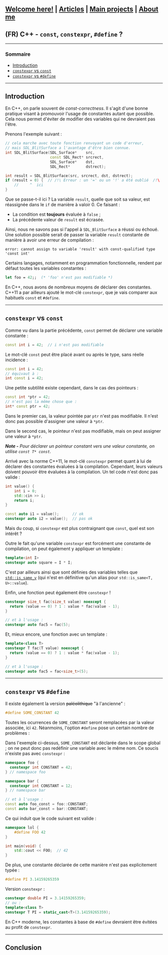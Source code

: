 ## [Welcome here!](https://vpenando.github.io) | [Articles](https://vpenando.github.io/articles.html) | [Main projects](https://vpenando.github.io/projects.html) | [About me](https://vpenando.github.io/about.html)

## (FR) C++ - `const`, `constexpr`, `#define` ?

---

### Sommaire
* [Introduction](#introduction)
* [`constexpr` vs `const`](#constexpr-vs-const)
* [`constexpr` vs `#define`](#constexpr-vs-define)

---

Introduction
---
En C++, on parle souvent de *const-correctness*. Il s'agit d'une bonne pratique visant à promouvoir l'usage de constantes autant que possible. Cela nous permet d'éviter de modifier des variables qui ne devraient pas l'être.

Prenons l'exemple suivant :
```cpp
// cela marche avec toute fonction renvoyant un code d'erreur,
// mais SDL_BlitSurface a l'avantage d'être bien connue.
int SDL_BlitSurface(SDL_Surface*    src,
                    const SDL_Rect* srcrect,
                    SDL_Surface*    dst,
                    SDL_Rect*       dstrect);

int result = SDL_BlitSurface(src, srcrect, dst, dstrect);
if (result = 0) {  // /!\ Erreur : un '=' ou un '!' a été oublié  /!\
    //     ^  ici
}
```
Que se passe-t-il ici ? La variable `result`, quelle que soit sa valeur, est réassignée dans le `if` de manière à valoir 0. Ce faisant :
* La condition est **toujours** évaluée à `false` ;
* La précédente valeur de `result` est écrasée.

Ainsi, nous ne savons pas si l'appel à `SDL_BlitSurface` a réussi ou échoué. Une solution possible serait de passer la variable `result` constante de manière à avoir une erreur de compilation :
```
error: cannot assign to variable 'result' with const-qualified type 'const int'
```

Certains langages, notamment en programmation fonctionnelle, rendent par défaut toutes les variables constantes :
```fs
let foo = 42;;  (* 'foo' n'est pas modifiable *)
```
En C++, nous avons de nombreux moyens de déclarer des constantes. C++11 a par ailleurs ajouté le mot-clé `constexpr`, que je vais comparer aux habituels `const` et `#define`.

---

`constexpr` vs `const`
---
Comme vu dans la partie précédente, `const` permet de déclarer une variable constante :
```cpp
const int i = 42;  // i n'est pas modifiable
```
Le mot-clé `const` peut être placé avant ou après le type, sans réelle incidence :
```cpp
const int i = 42;
// équivaut à :
int const i = 42;
```
Une petite subtilité existe cependant, dans le cas des pointeurs :
```cpp
const int *ptr = 42;
// n'est pas la même chose que :
int* const ptr = 42;
```
Dans le premier cas, la valeur pointée par `ptr` n'est pas modifiable. Il n'est donc pas possible d'assigner une valeur à `*ptr`.

Dans le second cas, le pointeur n'est pas modifiable, mais on peut assigner une valeur à `*ptr`.

***Note -** Pour déclarer un pointeur constant vers une valeur constante, on utilise `const T* const`.*

Arrivé avec la norme C++11, le mot-clé `constexpr` permet quant à lui de déclarer des constantes évaluées à la compilation. Cependant, leurs valeurs doivent pouvoir être évaluées à la compilation. Un tel code n'est donc pas valide :
```cpp
int value() {
    int i = 0;
    std::cin >> i;
    return i;
}

const auto i1 = value();      // ok
constexpr auto i2 = value();  // pas ok
```
Mais du coup, si `constexpr` est plus contraignant que `const`, quel est son intérêt ?

Outre le fait qu'une variable `constexpr` est forcément une constante de compilation, on peut également y appliquer un template :
```cpp
template<int I>
constexpr auto square = I * I;
```
C'est par ailleurs ainsi que sont définies des variables telles que [`std::is_same_v`](https://en.cppreference.com/w/cpp/types/is_same) (qui n'est en définitive qu'un alias pour `std::is_same<T, U>::value`).

Enfin, une fonction peut également être `constexpr` !
```cpp
constexpr size_t fac(size_t value) noexcept {
  return (value == 0) ? 1 : value * fac(value - 1);
}

// et à l'usage :
constexpr auto fac5 = fac(5);
```
Et, mieux encore, une fonction avec un template :
```cpp
template<class T>
constexpr T fac(T value) noexcept {
  return (value == 0) ? 1 : value * fac(value - 1);
}

// et à l'usage :
constexpr auto fac5 = fac<size_t>(5);
```

---

`constexpr` vs `#define`
---
Il existe également la version ~~paléolithique~~ "à l'ancienne" :
```cpp
#define SOME_CONSTANT 42
```
Toutes les ocurrences de `SOME_CONSTANT` seront remplacées par la valeur associée, ici `42`.
Néanmoins, l'option `#define` pose un certain nombre de problèmes :

Dans l'exemple ci-dessus, `SOME_CONSTANT` est déclarée dans le scope global ; on ne peut donc pas redéfinir une variable avec le même nom. Ce soucis n'existe pas avec `constexpr` :
```cpp
namespace foo {
  constexpr int CONSTANT = 42;
} // namespace foo

namespace bar {
  constexpr int CONSTANT = 12;
} // namespace bar

// et à l'usage :
const auto foo_const = foo::CONSTANT;
const auto bar_const = bar::CONSTANT;
```
Ce qui induit que le code suivant est valide :
```cpp
namespace lol {
    #define FOO 42
}

int main(void) {
    std::cout << FOO;  // 42
}
```

De plus, une constante déclarée de cette manière n'est pas explicitement typée :
```cpp
#define PI 3.14159265359
```
Version `constexpr` :
```cpp
constexpr double PI = 3.14159265359;
// ou :
template<class T>
constexpr T PI = static_cast<T>(3.14159265359);
```
En C++ moderne, les constantes à base de `#define` devraient être évitées au profit de `constexpr`. 

---

Conclusion
---
